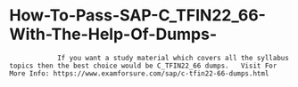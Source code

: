 # How-To-Pass-SAP-C_TFIN22_66-With-The-Help-Of-Dumps-
                If you want a study material which covers all the syllabus topics then the best choice would be C_TFIN22_66 dumps.   Visit For More Info: https://www.examforsure.com/sap/c-tfin22-66-dumps.html
